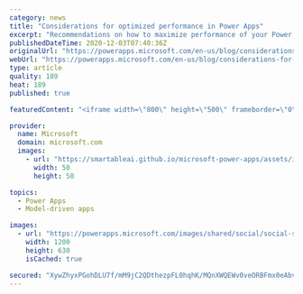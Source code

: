 ```yaml
---
category: news
title: "Considerations for optimized performance in Power Apps"
excerpt: "Recommendations on how to maximize performance of your Power Apps "
publishedDateTime: 2020-12-03T07:40:36Z
originalUrl: "https://powerapps.microsoft.com/en-us/blog/considerations-for-optimized-performance-in-power-apps/"
webUrl: "https://powerapps.microsoft.com/en-us/blog/considerations-for-optimized-performance-in-power-apps/"
type: article
quality: 189
heat: 189
published: true

featuredContent: "<iframe width=\"800\" height=\"500\" frameborder=\"0\" src=\"https://www.youtube.com/embed/jcKoqC9Vfmo\" allow=\"accelerometer; autoplay; encrypted-media; gyroscope; picture-in-picture\" allowfullscreen></iframe>"

provider:
  name: Microsoft
  domain: microsoft.com
  images:
    - url: "https://smartableai.github.io/microsoft-power-apps/assets/images/organizations/microsoft.com-50x50.jpg"
      width: 50
      height: 50

topics:
  - Power Apps
  - Model-driven apps

images:
  - url: "https://powerapps.microsoft.com/images/shared/social/social-share-post-ignite.png"
    width: 1200
    height: 630
    isCached: true

secured: "XywZhyxPGohDLU7f/mM9jC2QDthezpFL0hqhK/MQnXWQEWv0veORBFmx0eAbvarWWPISHA5Ez1/JYMkUwn40T48U3HvQ2xUsxM004ilcjroj3rOeADmKjl7y+PDn0CYl1I8DGJ3closLI4yKswlc37JJ2YrSo/fdJOhBJkzU5dxYJZqg4/h41+pd6q2E7M9xltr50fpp+ubHBDiYKzhu2SUMuX0SycHopZlagKFdyEUmucFUZ/RtwdO/dDmNwKtIpLPLTudlITrjJeXH+0u8ifO9tuF97bEJuXKrDQc67MR0QM04KoAQzlroRTr1zWu47Nr92qNcfUTiYGXOYWUYxT15IzeKLQ2TVAzvattx48JVb6PrP482mJYDIVMcgumvsPZ4AB5XlEO9/kRSdhGZw2QZaBYUPPQvqtApKinQBpWCjDH6o0M79dHCWYgzQHLg;pDvDv+n3bp4abGiZ4JsqDQ=="
---
```



